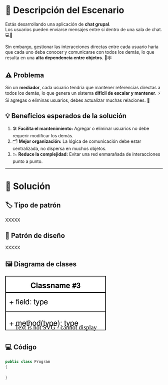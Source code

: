# 💬 Descripción del Escenario

Estás desarrollando una aplicación de **chat grupal**.  
Los usuarios pueden enviarse mensajes entre sí dentro de una sala de chat. 💻📱

Sin embargo, gestionar las interacciones directas entre cada usuario haría que cada uno deba conocer y comunicarse con todos los demás, lo que resulta en una **alta dependencia entre objetos**. 🧩🕸️

## ⚠️ Problema

Sin un **mediador**, cada usuario tendría que mantener referencias directas a todos los demás, lo que genera un sistema **difícil de escalar y mantener**. ⚡  
Si agregas o eliminas usuarios, debes actualizar muchas relaciones. 🔁


## 💡 Beneficios esperados de la solución

1. 🛠️ **Facilita el mantenimiento:** Agregar o eliminar usuarios no debe requerir modificar los demás.
2. 🗂️ **Mejor organización:** La lógica de comunicación debe estar centralizada, no dispersa en muchos objetos.
3. 📉 **Reduce la complejidad:** Evitar una red enmarañada de interacciones punto a punto.

___

# 🧩 Solución

## 🏷️ Tipo de patrón

XXXXX

## 🧠 Patrón de diseño

XXXXX

## 🖼️ Diagrama de clases

![Diagrama de clases](../Diagramas/Clases__Ejercicio_3.drawio.svg)

## 💻 Código

```csharp
public class Program
{
    
}
```